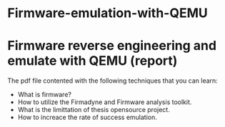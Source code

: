 # Firmware-emulation-with-QEMU
Firmware reverse engineering and emulate with QEMU (report)
=============
The pdf file contented with the following techniques that you can learn:

* What is firmware?
* How to utilize the Firmadyne and Firmware analysis toolkit.
* What is the limittation of thesis opensource project.
* How to increace the rate of success emulation.
